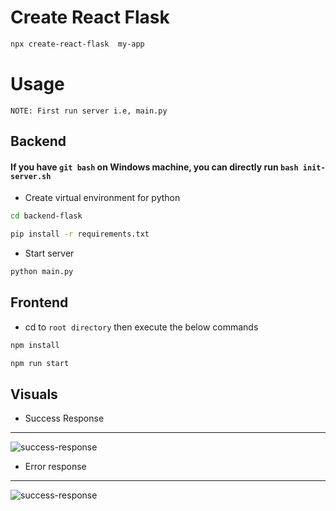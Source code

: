 # Create React Flask 
```bash
npx create-react-flask  my-app
```
# Usage

`NOTE: First run server i.e, main.py`

## Backend

#### If you have `git bash` on Windows machine, you can directly run `bash init-server.sh` 
- Create virtual environment for python
```bash
cd backend-flask
```
```bash
pip install -r requirements.txt
```

- Start server
```bash
python main.py
```

## Frontend
- cd to `root directory` then execute the below commands
```bash 
npm install
```
```bash
npm run start 
```

## Visuals
- Success Response
---
![success-response](https://drive.google.com/uc?export=view&id=1D0MaekLX_95IaVhgcpjwXiJBJkHsAeDf)

- Error response
---
![success-response](https://drive.google.com/uc?export=view&id=1VE719IETDLiIvu0e1EX98vZWvh7yWwfV)
